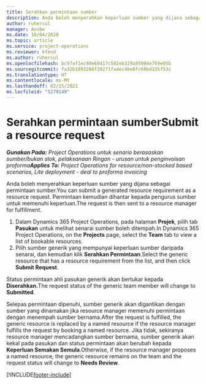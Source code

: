 ```yaml
---
title: Serahkan permintaan sumber
description: Anda boleh menyerahkan keperluan sumber yang dijana sebagai permintaan sumber. Permintaan kemudian dihantar kepada pengurus sumber untuk memenuhi keperluan.
author: ruhercul
manager: Annbe
ms.date: 10/04/2020
ms.topic: article
ms.service: project-operations
ms.reviewer: kfend
ms.author: ruhercul
ms.openlocfilehash: bc97af1ec90e60417c502eb329a85004e769e05b
ms.sourcegitcommit: fa32b1893286f20271fa4ec4be8fc68bd135f53c
ms.translationtype: HT
ms.contentlocale: ms-MY
ms.lasthandoff: 02/15/2021
ms.locfileid: "5279149"
---
```

# <a name="submit-a-resource-request"></a><span data-ttu-id="d4fa7-104">Serahkan permintaan sumber</span><span class="sxs-lookup"><span data-stu-id="d4fa7-104">Submit a resource request</span></span>

<span data-ttu-id="d4fa7-105">_**Gunakan Pada:** Project Operations untuk senario berasaskan sumber/bukan stok, pelaksanaan Ringan - urusan untuk penginvoisan proforma_</span><span class="sxs-lookup"><span data-stu-id="d4fa7-105">_**Applies To:** Project Operations for resource/non-stocked based scenarios, Lite deployment - deal to proforma invoicing_</span></span>

<span data-ttu-id="d4fa7-106">Anda boleh menyerahkan keperluan sumber yang dijana sebagai permintaan sumber.</span><span class="sxs-lookup"><span data-stu-id="d4fa7-106">You can submit a generated resource requirement as a resource request.</span></span> <span data-ttu-id="d4fa7-107">Permintaan kemudian dihantar kepada pengurus sumber untuk memenuhi keperluan.</span><span class="sxs-lookup"><span data-stu-id="d4fa7-107">The request is then sent to a resource manager for fulfillment.</span></span>

1. <span data-ttu-id="d4fa7-108">Dalam Dynamics 365 Project Operations, pada halaman **Projek**, pilih tab **Pasukan** untuk melihat senarai sumber boleh ditempah.</span><span class="sxs-lookup"><span data-stu-id="d4fa7-108">In Dynamics 365 Project Operations, on the **Projects** page, select the **Team** tab to view a list of bookable resources.</span></span> 
2. <span data-ttu-id="d4fa7-109">Pilih sumber generik yang mempunyai keperluan sumber daripada senarai, dan kemudian klik **Serahkan Permintaan**.</span><span class="sxs-lookup"><span data-stu-id="d4fa7-109">Select the generic resource that has a resource requirement from the list, and then click **Submit Request**.</span></span>

<span data-ttu-id="d4fa7-110">Status permintaan ahli pasukan generik akan bertukar kepada **Diserahkan.**</span><span class="sxs-lookup"><span data-stu-id="d4fa7-110">The request status of the generic team member will change to **Submitted**.</span></span>

<span data-ttu-id="d4fa7-111">Selepas permintaan dipenuhi, sumber generik akan digantikan dengan sumber yang dinamakan jika resource manager memenuhi permintaan dengan menempah sumber bernama.</span><span class="sxs-lookup"><span data-stu-id="d4fa7-111">After the request is fulfilled, the generic resource is replaced by a named resource if the resource manager fulfills the request by booking a named resource.</span></span> <span data-ttu-id="d4fa7-112">Jika tidak, sekiranya resource manager mencadangkan sumber bernama, sumber generik akan kekal pada pasukan dan status permintaan akan berubah kepada **Keperluan Semakan Semula**.</span><span class="sxs-lookup"><span data-stu-id="d4fa7-112">Otherwise, if the resource manager proposes a named resource, the generic resource remains on the team and the request status will change to **Needs Review**.</span></span>


[!INCLUDE[footer-include](../includes/footer-banner.md)]